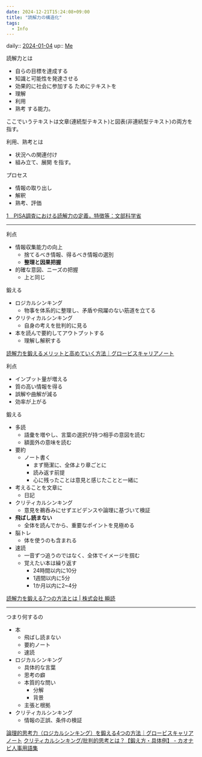 ```yaml
---
date: 2024-12-21T15:24:08+09:00
title: "読解力の構造化"
tags:
  - Info
---
```

daily:: [2024-01-04](/Daily_Note/2024-01-04.md)
up:: [Me](../Bar/Novel/Chaos/Me.md)

読解力とは
- 自らの目標を達成する
- 知識と可能性を発達させる
- 効果的に社会に参加する
ためにテキストを
- 理解
- 利用
- 熟考
する能力。

ここでいうテキストは文章(連続型テキスト)と図表(非連続型テキスト)の両方を指す。

利用、熟考とは
- 状況への関連付け
- 組み立て、展開
を指す。

プロセス
- 情報の取り出し
- 解釈
- 熟考、評価

[1　PISA調査における読解力の定義，特徴等：文部科学省](https://www.mext.go.jp/a_menu/shotou/gakuryoku/siryo/1379669.htm)

---

利点
- 情報収集能力の向上
    - 捨てるべき情報、得るべき情報の選別
    - **整理と因果把握**
- 的確な意図、ニーズの把握
    - 上と同じ

鍛える
- ロジカルシンキング
    - 物事を体系的に整理し、矛盾や飛躍のない筋道を立てる
- クリティカルシンキング
    - 自身の考えを批判的に見る
- 本を読んで要約してアウトプットする
    - 理解し解釈する

[読解力を鍛えるメリットと高めていく方法｜グロービスキャリアノート](https://mba.globis.ac.jp/careernote/1306.html)


利点
- インプット量が増える
- 質の高い情報を得る
- 誤解や曲解が減る
- 効率が上がる

鍛える
- 多読
    - 語彙を増やし、言葉の選択が持つ相手の意図を読む
    - 額面外の意味を読む
- 要約
    - ノート書く
        - まず簡潔に、全体より章ごとに
        - 読み返す前提
        - 心に残ったことは意見と感じたことと一緒に
- 考えることを文章に
    - 日記
- クリティカルシンキング
    - 意見を鵜呑みにせずエビデンスや論理に基づいて検証
- **飛ばし読まない**
    - 全体を読んでから、重要なポイントを見極める
- 脳トレ
    - 体を使うのも含まれる
- 速読
    - 一音ずつ追うのではなく、全体でイメージを掴む
    - 覚えたい本は繰り返す
        - 24時間以内に10分
        - 1週間以内に5分
        - 1か月以内に2~4分


[読解力を鍛える7つの方法とは | 株式会社 瞬読](https://syundoku.jp/speed-reading/reading-comprehension)


---

つまり何するの
- 本
    - 飛ばし読まない
    - 要約ノート
    - 速読
- ロジカルシンキング
    - 具体的な言葉
    - 思考の癖
    - 本質的な問い
        - 分解
        - 背景
    - 主張と根拠
- クリティカルシンキング
    - 情報の正誤、条件の検証


[論理的思考力（ロジカルシンキング）を鍛える4つの方法｜グロービスキャリアノート](https://mba.globis.ac.jp/careernote/1006.html)
[クリティカルシンキング/批判的思考とは？【鍛え方・具体例】 - カオナビ人事用語集](https://www.kaonavi.jp/dictionary/criticalthinking/)
